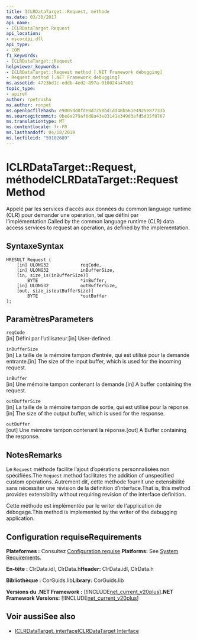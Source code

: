 ```yaml
---
title: ICLRDataTarget::Request, méthode
ms.date: 03/30/2017
api_name:
- ICLRDataTarget.Request
api_location:
- mscordbi.dll
api_type:
- COM
f1_keywords:
- ICLRDataTarget::Request
helpviewer_keywords:
- ICLRDataTarget::Request method [.NET Framework debugging]
- Request method [.NET Framework debugging]
ms.assetid: 4723bd1c-eddb-4ed2-897a-010024a47e01
topic_type:
- apiref
author: rpetrusha
ms.author: ronpet
ms.openlocfilehash: e9005dd8fde0d7258bd1dd48b561e4925e87733b
ms.sourcegitcommit: 0be8a279af6d8a43e03141e349d3efd5d35f8767
ms.translationtype: MT
ms.contentlocale: fr-FR
ms.lasthandoff: 04/18/2019
ms.locfileid: "59102689"
---
```

# <a name="iclrdatatargetrequest-method"></a><span data-ttu-id="0bfd0-102">ICLRDataTarget::Request, méthode</span><span class="sxs-lookup"><span data-stu-id="0bfd0-102">ICLRDataTarget::Request Method</span></span>
<span data-ttu-id="0bfd0-103">Appelé par les services d’accès aux données du common language runtime (CLR) pour demander une opération, tel que défini par l’implémentation.</span><span class="sxs-lookup"><span data-stu-id="0bfd0-103">Called by the common language runtime (CLR) data access services to request an operation, as defined by the implementation.</span></span>  
  
## <a name="syntax"></a><span data-ttu-id="0bfd0-104">Syntaxe</span><span class="sxs-lookup"><span data-stu-id="0bfd0-104">Syntax</span></span>  
  
```  
HRESULT Request (  
    [in] ULONG32            reqCode,  
    [in] ULONG32            inBufferSize,  
    [in, size_is(inBufferSize)]   
        BYTE                *inBuffer,  
    [in] ULONG32            outBufferSize,  
    [out, size_is(outBufferSize)]   
        BYTE                *outBuffer  
);  
```  
  
## <a name="parameters"></a><span data-ttu-id="0bfd0-105">Paramètres</span><span class="sxs-lookup"><span data-stu-id="0bfd0-105">Parameters</span></span>  
 `reqCode`  
 <span data-ttu-id="0bfd0-106">[in] Défini par l’utilisateur.</span><span class="sxs-lookup"><span data-stu-id="0bfd0-106">[in] User-defined.</span></span>  
  
 `inBufferSize`  
 <span data-ttu-id="0bfd0-107">[in] La taille de la mémoire tampon d’entrée, qui est utilisé pour la demande entrante.</span><span class="sxs-lookup"><span data-stu-id="0bfd0-107">[in] The size of the input buffer, which is used for the incoming request.</span></span>  
  
 `inBuffer`  
 <span data-ttu-id="0bfd0-108">[in] Une mémoire tampon contenant la demande.</span><span class="sxs-lookup"><span data-stu-id="0bfd0-108">[in] A buffer containing the request.</span></span>  
  
 `outBufferSize`  
 <span data-ttu-id="0bfd0-109">[in] La taille de la mémoire tampon de sortie, qui est utilisé pour la réponse.</span><span class="sxs-lookup"><span data-stu-id="0bfd0-109">[in] The size of the output buffer, which is used for the response.</span></span>  
  
 `outBuffer`  
 <span data-ttu-id="0bfd0-110">[out] Une mémoire tampon contenant la réponse.</span><span class="sxs-lookup"><span data-stu-id="0bfd0-110">[out] A Buffer containing the response.</span></span>  
  
## <a name="remarks"></a><span data-ttu-id="0bfd0-111">Notes</span><span class="sxs-lookup"><span data-stu-id="0bfd0-111">Remarks</span></span>  
 <span data-ttu-id="0bfd0-112">Le `Request` méthode facilite l’ajout d’opérations personnalisées non spécifiées.</span><span class="sxs-lookup"><span data-stu-id="0bfd0-112">The `Request` method facilitates the addition of unspecified custom operations.</span></span> <span data-ttu-id="0bfd0-113">Autrement dit, cette méthode fournit une extensibilité sans nécessiter une révision de la définition d’interface.</span><span class="sxs-lookup"><span data-stu-id="0bfd0-113">That is, this method provides extensibility without requiring revision of the interface definition.</span></span>  
  
 <span data-ttu-id="0bfd0-114">Cette méthode est implémentée par le writer de l'application de débogage.</span><span class="sxs-lookup"><span data-stu-id="0bfd0-114">This method is implemented by the writer of the debugging application.</span></span>  
  
## <a name="requirements"></a><span data-ttu-id="0bfd0-115">Configuration requise</span><span class="sxs-lookup"><span data-stu-id="0bfd0-115">Requirements</span></span>  
 <span data-ttu-id="0bfd0-116">**Plateformes :** Consultez [Configuration requise](../../../../docs/framework/get-started/system-requirements.md).</span><span class="sxs-lookup"><span data-stu-id="0bfd0-116">**Platforms:** See [System Requirements](../../../../docs/framework/get-started/system-requirements.md).</span></span>  
  
 <span data-ttu-id="0bfd0-117">**En-tête :** ClrData.idl, ClrData.h</span><span class="sxs-lookup"><span data-stu-id="0bfd0-117">**Header:** ClrData.idl, ClrData.h</span></span>  
  
 <span data-ttu-id="0bfd0-118">**Bibliothèque :** CorGuids.lib</span><span class="sxs-lookup"><span data-stu-id="0bfd0-118">**Library:** CorGuids.lib</span></span>  
  
 <span data-ttu-id="0bfd0-119">**Versions du .NET Framework :** [!INCLUDE[net_current_v20plus](../../../../includes/net-current-v20plus-md.md)]</span><span class="sxs-lookup"><span data-stu-id="0bfd0-119">**.NET Framework Versions:** [!INCLUDE[net_current_v20plus](../../../../includes/net-current-v20plus-md.md)]</span></span>  
  
## <a name="see-also"></a><span data-ttu-id="0bfd0-120">Voir aussi</span><span class="sxs-lookup"><span data-stu-id="0bfd0-120">See also</span></span>

- [<span data-ttu-id="0bfd0-121">ICLRDataTarget, interface</span><span class="sxs-lookup"><span data-stu-id="0bfd0-121">ICLRDataTarget Interface</span></span>](../../../../docs/framework/unmanaged-api/debugging/iclrdatatarget-interface.md)
